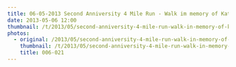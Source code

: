 ```yaml
---
title: 06-05-2013 Second Anniversity 4 Mile Run - Walk im memory of Kathleen Dolan
date: 2013-05-06 12:00
thumbnail: /t/2013/05/second-anniversity-4-mile-run-walk-in-memory-of-kathleen-dolan/006-021.jpg
photos:
  - original: /2013/05/second-anniversity-4-mile-run-walk-in-memory-of-kathleen-dolan/006-021.jpg
    thumbnail: /t/2013/05/second-anniversity-4-mile-run-walk-in-memory-of-kathleen-dolan/006-021.jpg
    title: 006-021
---
```

